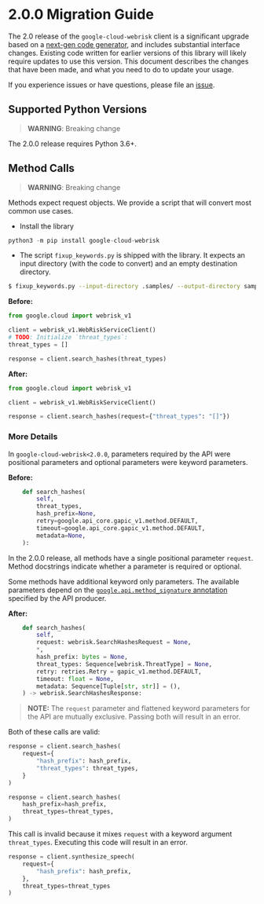 # 2.0.0 Migration Guide

The 2.0 release of the `google-cloud-webrisk` client is a significant upgrade based on a [next-gen code generator](https://github.com/googleapis/gapic-generator-python), and includes substantial interface changes. Existing code written for earlier versions of this library will likely require updates to use this version. This document describes the changes that have been made, and what you need to do to update your usage.

If you experience issues or have questions, please file an [issue](https://github.com/googleapis/python-webrisk/issues).

## Supported Python Versions

> **WARNING**: Breaking change

The 2.0.0 release requires Python 3.6+.


## Method Calls

> **WARNING**: Breaking change

Methods expect request objects. We provide a script that will convert most common use cases.

* Install the library

```py
python3 -m pip install google-cloud-webrisk
```

* The script `fixup_keywords.py` is shipped with the library. It expects
an input directory (with the code to convert) and an empty destination directory.

```sh
$ fixup_keywords.py --input-directory .samples/ --output-directory samples/
```

**Before:**
```py
from google.cloud import webrisk_v1

client = webrisk_v1.WebRiskServiceClient()
# TODO: Initialize `threat_types`:
threat_types = []

response = client.search_hashes(threat_types)
```


**After:**
```py
from google.cloud import webrisk_v1

client = webrisk_v1.WebRiskServiceClient()

response = client.search_hashes(request={"threat_types": "[]"})

```

### More Details

In `google-cloud-webrisk<2.0.0`, parameters required by the API were positional parameters and optional parameters were keyword parameters.

**Before:**
```py
    def search_hashes(
        self,
        threat_types,
        hash_prefix=None,
        retry=google.api_core.gapic_v1.method.DEFAULT,
        timeout=google.api_core.gapic_v1.method.DEFAULT,
        metadata=None,
    ):
```

In the 2.0.0 release, all methods have a single positional parameter `request`. Method docstrings indicate whether a parameter is required or optional.

Some methods have additional keyword only parameters. The available parameters depend on the [`google.api.method_signature` annotation](https://github.com/googleapis/googleapis/blob/master/google/cloud/webrisk/v1/webrisk.proto#L74) specified by the API producer.


**After:**
```py
    def search_hashes(
        self,
        request: webrisk.SearchHashesRequest = None,
        *,
        hash_prefix: bytes = None,
        threat_types: Sequence[webrisk.ThreatType] = None,
        retry: retries.Retry = gapic_v1.method.DEFAULT,
        timeout: float = None,
        metadata: Sequence[Tuple[str, str]] = (),
    ) -> webrisk.SearchHashesResponse:
```

> **NOTE:** The `request` parameter and flattened keyword parameters for the API are mutually exclusive.
> Passing both will result in an error.


Both of these calls are valid:

```py
response = client.search_hashes(
    request={
        "hash_prefix": hash_prefix,
        "threat_types": threat_types,
    }
)
```

```py
response = client.search_hashes(
    hash_prefix=hash_prefix,
    threat_types=threat_types,
)
```

This call is invalid because it mixes `request` with a keyword argument `threat_types`. Executing this code
will result in an error.

```py
response = client.synthesize_speech(
    request={
        "hash_prefix": hash_prefix,
    },
    threat_types=threat_types
)
```
